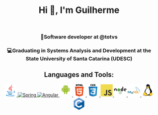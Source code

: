 <h1 align="center">Hi 👋, I'm Guilherme</h1>
<p align="center">
    <img src="https://kushalvyas.github.io/images/mkz.gif" width="300" alt="">
</p>
<h3 align="center">🚀Software developer at @totvs</h3>
<h3 align="center">💻Graduating in Systems Analysis and Development at the State University of Santa Catarina (UDESC)
</h3>
<h2 align="center">Languages and Tools:</h2>
<p align="center">
    <a href="https://www.java.com">
        <img src="https://raw.githubusercontent.com/devicons/devicon/master/icons/java/java-original.svg" alt="Java"
            width="40" height="40" />
    </a>
    <a href="https://spring.io/">
        <img src="https://www.vectorlogo.zone/logos/springio/springio-icon.svg" alt="Spring" width="40" height="40" />
    </a>
    <a href="https://angular.io">
        <img src="https://angular.io/assets/images/logos/angular/angular.svg" alt="Angular" width="40" height="40" />
    </a>
    <a href="https://developer.android.com">
        <img src="https://raw.githubusercontent.com/devicons/devicon/master/icons/android/android-original-wordmark.svg"
            alt="Android" width="40" height="40" />
    </a>
    <a href="https://www.w3.org/html/">
        <img src="https://raw.githubusercontent.com/devicons/devicon/master/icons/html5/html5-original-wordmark.svg"
            alt="HTML5" width="40" height="40" />
    </a>
    <a href="https://www.w3schools.com/css/">
        <img src="https://raw.githubusercontent.com/devicons/devicon/master/icons/css3/css3-original-wordmark.svg"
            alt="CSS" width="40" height="40" />
    </a>
    <a href="https://developer.mozilla.org/en-US/docs/Web/JavaScript">
        <img src="https://raw.githubusercontent.com/devicons/devicon/master/icons/javascript/javascript-original.svg"
            alt="JavaScript" width="40" height="40" />
    </a>
    <a href="https://nodejs.org">
        <img src="https://raw.githubusercontent.com/devicons/devicon/master/icons/nodejs/nodejs-original-wordmark.svg"
            alt="Node.js" width="40" height="40" />
    </a>
    <a href="https://www.mysql.com/">
        <img src="https://raw.githubusercontent.com/devicons/devicon/master/icons/mysql/mysql-original-wordmark.svg"
            alt="MySQL" width="40" height="40" />
    </a>
    <a href="https://www.linux.org/">
        <img src="https://raw.githubusercontent.com/devicons/devicon/master/icons/linux/linux-original.svg" alt="Linux"
            width="40" height="40" />
    </a>
    <a href="https://www.cprogramming.com/">
        <img src="https://raw.githubusercontent.com/devicons/devicon/master/icons/c/c-original.svg" alt="C" width="40"
            height="40" />
    </a>

</p>

